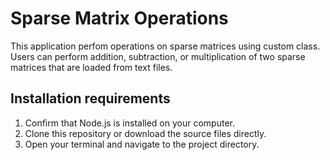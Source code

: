 # Sparse Matrix Operations

This application perfom operations on sparse matrices using custom  class. Users can perform addition, subtraction, or multiplication of two sparse matrices that are loaded from text files.


## Installation requirements

1. Confirm that Node.js is installed on your computer.
2. Clone this repository or download the source files directly.
3. Open your terminal and navigate to the project directory.

